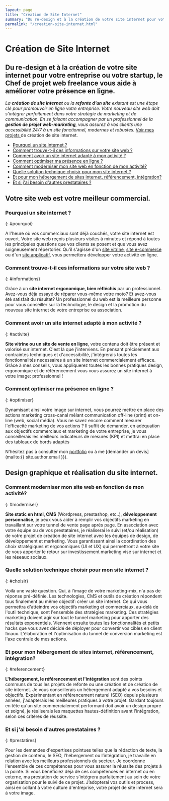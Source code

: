 ```yaml
---
layout: page
title: "Création de Site Internet"
summary: "Du re-design et à la création de votre site internet pour votre entreprise ou votre startup, le Chef de projet web freelance vous aide à améliorer votre présence en ligne."
permalink: "/creation-site-internet.html"
---
```


# Création de Site Internet

## Du re-design et à la création de votre site internet pour votre entreprise ou votre startup, le Chef de projet web freelance vous aide à améliorer votre présence en ligne.

_La **création de site internet** ou la **refonte d’un site** existant est une étape clé pour promouvoir en ligne votre entreprise. Votre nouveau site web doit s'intégrer parfaitement dans votre stratégie de marketing et de communication. En se faisant accompagner par un professionnel de la **gestion de projet web-marketing**, vous assurez à vos clients une accessibilité 24/7 à un site fonctionnel, modernes et robustes._ <a href="/portfolio.html">Voir mes projets </a> de création de site internet.

- <a href="#pourquoi">Pourquoi un site internet ?</a>
- <a href="#informations">Comment trouve-t-il ces informations sur votre site web ?</a>
- <a href="#activite">Comment avoir un site internet adapté à mon activité ?</a>
- <a href="#optimiser">Comment optimiser ma présence en ligne ?</a>
- <a href="#moderniser">Comment moderniser mon site web en fonction de mon activité?</a>
- <a href="#choisir">Quelle solution technique choisir pour mon site internet ?</a>
- <a href="#referencement">Et pour mon hébergement de sites internet, référencement, intégration?</a>
- <a href="#prestatires">Et si j'ai besoin d'autres prestataires ?</a>

## Votre site web est votre meilleur commercial.

### Pourquoi un site internet ?

{: #pourquoi}

A l'heure où vos commerciaux sont déjà couchés, votre site internet est ouvert. Votre site web reçois plusieurs visites à minutes et répond à toutes les principales questions que vos clients se posent et que vous avez soigneusement répertorier. Qu'il s'agisse d'un [site vitrine](/offres/site-vitrine.html), [site e-commerce](/offres/site-e-commerce.html) ou d'un [site applicatif](/offres/site-applicatif.html), vous permettera développer votre activité en ligne.

### Comment trouve-t-il ces informations sur votre site web ?

{: #informations}

Grâce à un **site internet ergonomique, bien réfléchis** par un professionnel. Avez-vous déjà essayé de réparer vous-même votre moto? Et avez-vous été satisfait du résultat? Un professionnel du web est la meilleure personne pour vous conseiller sur la technologie, le design et la promotion du nouveau site internet de votre entreprise ou association.

### Comment avoir un site internet adapté à mon activité ?

{: #activite}

**Site vitrine ou un site de vente en ligne**, votre contenu doit être présent et valorisé sur internet. C'est là que j'interviens. En pensant précisément aux contraintes techniques et d'accessibilité, j'intégrerais toutes les fonctionnalités necessaires à un site internet commercialement efficace. Grâce à mes conseils, vous appliquerez toutes les bonnes pratiques design, ergonomique et de référencement vous vous assurez un site internet à votre image: professionnel !

### Comment optimiser ma présence en ligne ?

{: #optimiser}

Dynamisant ainsi votre image sur internet, vous pourrez mettre en place des actions marketing cross-canal mêlant communication off-line (print) et on-line (web, social média). Vous ne savez encore comment mesurer l'efficacité marketing de vos actions ? Il suffit de demander, en adéquation aux objectifs commerciaux et marketing de votre entreprise, je vous conseillerais les meilleurs indicateurs de mesures (KPI) et mettrai en place des tableaux de bords adaptés

N’hésitez pas à consulter mon [portfolio](/portfolio.html) ou à me [demander un devis](mailto:{{ site.author.email }}).

## Design graphique et réalisation du site internet.

### Comment moderniser mon site web en fonction de mon activité?

{: #moderniser}

**Site static en html, CMS** (Wordpress, prestashop, etc..), **développement personnalisé**, je peux vous aider à remplir vos objectifs marketing en travaillant sur votre tunnel de vente page après page. En association avec votre équipe ou de vos prestataires, je réaliserai le suivi (et/ou réalisation) de votre projet de création de site internet avec les équipes de design, de développement et marketing. Vous garantissant ainsi la coordination des choix stratégiques et ergonomiques (UI et UX) qui permettront à votre site de vous apporter le retour sur investissement marketing visé sur internet et les réseaux sociaux.

### Quelle solution technique choisir pour mon site internet ?

{: #choisir}

Voilà une vaste question. Qui, à l'image de votre marketing-mix, n'a pas de réponse pré-définie. Les technologies, CMS et outils de création répondent tous finalement au même objectif: créer un site internet. Ce qui vous permettra d'atteindre vos objectifs marketing et commerciaux, au-delà de l'outil technique, sont l'ensemble des stratégies marketing. Ces stratégies marketing doivent agir sur tout le tunnel marketing pour apporter des résultats exponentiels. Viennent ensuite toutes les fonctionnalités et petits hacks que vous avez décidé de déployer pour convertir vos cibles en client finaux. L'élaboration et l'optimisation du tunnel de conversion marketing est l'axe centrale de mes actions.

### Et pour mon hébergement de sites internet, référencement, intégration?

{: #referencement}

**L'hébergement, le référencement et l'intégration** sont des points communs de tous les projets de refonte ou une création et de création de site internet. Je vous conseillerais un hébergement adapté à vos besoins et objectifs. Expérimentant en référencement naturel (SEO) depuis plusieurs années, j'adapterais les meilleures pratiques à votre projet. Gardant toujours en tête qu'un site commercialement performant doit avoir un design propre et soigné, je réaliserais les maquettes hautes-définition avant l'intégration, selon ces critères de réussite.

### Et si j'ai besoin d'autres prestataires ?

{: #prestatires}

Pour les demandes d'expertises pointues telles que la rédaction de texte, la gestion de contenu, le SEO, l’hébergement ou l’intégration, je travaille en relation avec les meilleurs professionnels du secteur. Je coordonne l'ensemble de ces compétences pour vous assurer la réussite des projets à la pointe. Si vous bénéficiez déjà de ces compétences en internet ou en externe, ma prestation de service s’intégrera parfaitement au sein de votre organisation pour le suivi de ce projet. J’adopterai vos outils et process, ainsi en collant à votre culture d'entreprise, votre projet de site internet sera à votre image.
